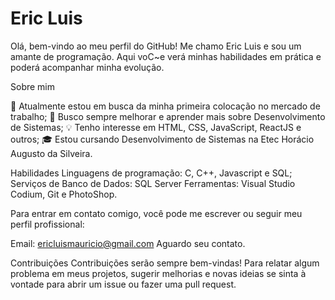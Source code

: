 <h1>Eric Luis</h1>

<p>Olá, bem-vindo ao meu perfil do GitHub! Me chamo Eric Luis e sou um amante de programação. Aqui voC~e verá minhas habilidades em prática e poderá acompanhar minha evolução. </p>
</h2>Sobre mim</h2>

🔭 Atualmente estou em busca da minha primeira colocação no mercado de trabalho;
🌱 Busco sempre melhorar e aprender mais sobre Desenvolvimento de Sistemas;
💡 Tenho interesse em HTML, CSS, JavaScript, ReactJS e outros;
🎓 Estou cursando Desenvolvimento de Sistemas na Etec Horácio Augusto da Silveira.

Habilidades
Linguagens de programação: C, C++, Javascript e SQL;
Serviços de Banco de Dados: SQL Server
Ferramentas: Visual Studio Codium, Git e PhotoShop.
          
Para entrar em contato comigo, você pode me escrever ou seguir meu perfil profissional:

Email: ericluismauricio@gmail.com
Aguardo seu contato.

Contribuições
Contribuições serão sempre bem-vindas! Para relatar algum problema em meus projetos, sugerir melhorias e novas ideias se sinta à vontade para abrir um issue ou fazer uma pull request.
